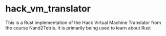 # hack_vm_translator
This is a Rust implementation of the Hack Virtual Machine Translator from the course Nand2Tetris.  It is primarily being used to learn about Rust
